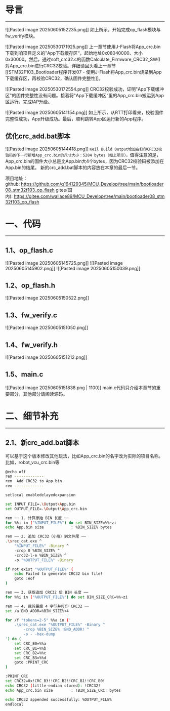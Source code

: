 # 导言
---
![[Pasted image 20250605152235.png]]
如上所示，开始完成op_flash模块与fw_verify模块。

![[Pasted image 20250530171925.png]]
上一章节使用J-Flash将App_crc.bin下载到咱项目定义的”App下载缓存区“，起始地址0x08040000、大小0x30000。然后，通过soft_crc32.c的函数Calculate_Firmware_CRC32_SW()对App_crc.bin进行CRC32校验。详细请回头看上一章节[[STM32F103_Bootloader程序开发07 - 使用J-Flash将App_crc.bin烧录到App下载缓存区，再校验CRC32，确认固件完整性]]。

![[Pasted image 20250530172554.png]]
CRC32校验成功，证明"App下载缓冲区"的固件完整性没有问题。接着将"App下载缓冲区“里的App_crc.bin搬运到App区运行，完成IAP升级。

![[Pasted image 20250605141154.png]]
如上所示，从RTT打印看来，校验固件完整性成功，App升级成功。最后，顺利跳转App区运行新的App程序。

## 优化crc_add.bat脚本
![[Pasted image 20250605144418.png]]
`Keil Build Output增加在打印CRC32校验码的下一行新增App_crc.bin的尺寸大小：5284 bytes（如上所示）。`值得注意的是，App_crc.bin的固件大小总是比App.bin大4个bytes，因为CRC32校验码被添加在App.bin的结尾。
新的crc_add.bat脚本的内容放在本章的最后一节。

项目地址：  
github: https://github.com/q164129345/MCU_Develop/tree/main/bootloader08_stm32f103_op_flash
gitee(国内): https://gitee.com/wallace89/MCU_Develop/tree/main/bootloader08_stm32f103_op_flash

# 一、代码
---
## 1.1、op_flash.c
![[Pasted image 20250605145725.png]]
![[Pasted image 20250605145902.png]]
![[Pasted image 20250605150039.png]]
## 1.2、op_flash.h
![[Pasted image 20250605150522.png]]

## 1.3、fw_verify.c
![[Pasted image 20250605151050.png]]

## 1.4、fw_verify.h
![[Pasted image 20250605151212.png]]

## 1.5、main.c
![[Pasted image 20250605151838.png | 1100]]
main.c代码只介绍本章节的重要部分，其他部分请阅读源码。

# 二、细节补充
---
## 2.1、新crc_add.bat脚本
可以基于这个版本修改其他玩法，比如App_crc.bin的名字改为实际的项目名称。比如，robot_vcu_crc.bin等
```sh
@echo off
rem -------------
rem  Add CRC32 to App.bin
rem -------------

setlocal enabledelayedexpansion

set INPUT_FILE=.\Output\App.bin
set OUTPUT_FILE=.\Output\App_crc.bin

rem ── 1. 计算原始 BIN 长度 ──
for %%i in ("%INPUT_FILE%") do set BIN_SIZE=%%~zi
echo App.bin size            : %BIN_SIZE% bytes

rem ── 2. 追加 CRC32（小端）到文件尾 ──
.\srec_cat.exe ^
    "%INPUT_FILE%" -Binary ^
    -crop 0 %BIN_SIZE% ^
    -crc32-l-e %BIN_SIZE% ^
    -o "%OUTPUT_FILE%" -Binary

if not exist "%OUTPUT_FILE%" (
    echo Failed to generate CRC32 bin file!
    goto :eof
)

rem ── 3. 获取追加 CRC32 后 BIN 长度 ──
for %%i in ("%OUTPUT_FILE%") do set BIN_SIZE_CRC=%%~zi

rem ── 4. 裁剪最后 4 字节并打印 CRC32 ──
set /a END_ADDR=%BIN_SIZE%+4

for /f "tokens=2-5" %%a in ('
    .\srec_cat.exe "%OUTPUT_FILE%" -Binary ^
        -crop %BIN_SIZE% !END_ADDR! ^
        -o - -hex-dump
') do (
    set CRC_B0=%%a
    set CRC_B1=%%b
    set CRC_B2=%%c
    set CRC_B3=%%d
    goto :PRINT_CRC
)

:PRINT_CRC
set CRC32=0x!CRC_B3!!CRC_B2!!CRC_B1!!CRC_B0!
echo CRC32 (little-endian stored): !CRC32!
echo App_crc.bin size        : !BIN_SIZE_CRC! bytes

echo CRC32 appended successfully: %OUTPUT_FILE%
endlocal
```

